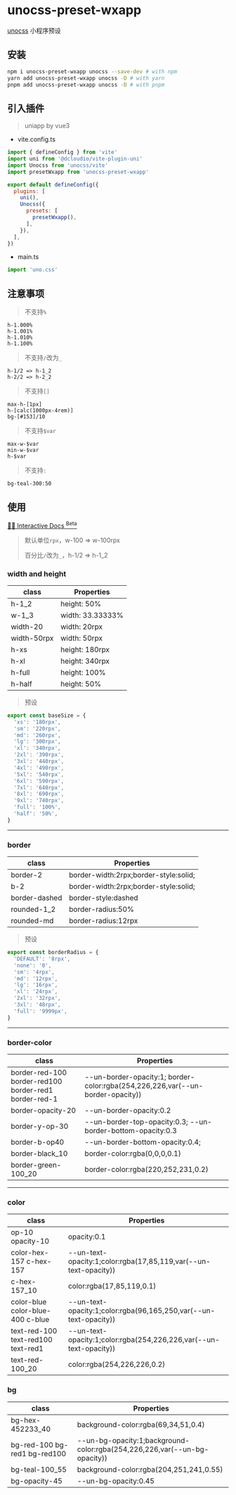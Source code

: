 # unocss-preset-wxapp

[unocss](https://github.com/unocss/unocss) 小程序预设

## 安装

```sh
npm i unocss-preset-wxapp unocss --save-dev # with npm
yarn add unocss-preset-wxapp unocss -D # with yarn
pnpm add unocss-preset-wxapp unocss -D # with pnpm
```

## 引入插件

> uniapp by vue3

* vite.config.ts

```js
import { defineConfig } from 'vite'
import uni from '@dcloudio/vite-plugin-uni'
import Unocss from 'unocss/vite'
import presetWxapp from 'unocss-preset-wxapp'

export default defineConfig({
  plugins: [
    uni(),
    Unocss({
      presets: [
        presetWxapp(),
      ],
    }),
  ],
})
```

* main.ts

```js
import 'uno.css'
```



## 注意事项

> 不支持`%`

```
h-1.000%
h-1.001%
h-1.010%
h-1.100%
```

> 不支持`/`改为`_`

```
h-1/2 => h-1_2
h-2/2 => h-2_2
```

> 不支持`[]`

```
max-h-[1px]
h-[calc(1000px-4rem)]
bg-[#153]/10
```

> 不支持`$var`

```
max-w-$var
min-w-$var
h-$var
```

> 不支持`:` 

```
bg-teal-300:50
```



##  使用

<a href="https://uno.antfu.me/">🧑‍💻 Interactive Docs <sup>Beta</sup></a>

> 默认单位`rpx`，w-100 => w-100rpx
>
> 百分比`/`改为`_`，h-1/2 => h-1_2

### width and height

| class       | Properties       |
| ----------- | ---------------- |
| h-1_2       | height: 50%      |
| w-1_3       | width: 33.33333% |
| width-20    | width: 20rpx     |
| width-50rpx | width: 50rpx     |
| h-xs        | height: 180rpx   |
| h-xl        | height: 340rpx   |
| h-full      | height: 100%     |
| h-half      | height: 50%      |

> 预设

```js
export const baseSize = {
  'xs': '180rpx',
  'sm': '220rpx',
  'md': '260rpx',
  'lg': '300rpx',
  'xl': '340rpx',
  '2xl': '390rpx',
  '3xl': '440rpx',
  '4xl': '490rpx',
  '5xl': '540rpx',
  '6xl': '590rpx',
  '7xl': '640rpx',
  '8xl': '690rpx',
  '9xl': '740rpx',
  'full': '100%',
  'half': '50%',
}
```



---

### border

| class            | Properties                                        |
| ---------------- | ------------------------------------------------- |
| border-2         | border-width:2rpx;border-style:solid;             |
| b-2              | border-width:2rpx;border-style:solid;             |
| border-dashed    | border-style:dashed                               |
| rounded-1_2      | border-radius:50%                                 |
| rounded-md       | border-radius:12rpx                               |

> 预设

```js
export const borderRadius = {
  'DEFAULT': '8rpx',
  'none': '0',
  'sm': '4rpx',
  'md': '12rpx',
  'lg': '16rpx',
  'xl': '24rpx',
  '2xl': '32rpx',
  '3xl': '48rpx',
  'full': '9999px',
}
```



---

### border-color

| class                                                       | Properties                                                   |
| ----------------------------------------------------------- | ------------------------------------------------------------ |
| border-red-100   border-red100   border-red1   border-red-1 | --un-border-opacity:1;  border-color:rgba(254,226,226,var(--un-border-opacity)) |
| border-opacity-20                                           | --un-border-opacity:0.2                                      |
| border-y-op-30                                              | --un-border-top-opacity:0.3;   --un-border-bottom-opacity:0.3 |
| border-b-op40                                               | --un-border-bottom-opacity:0.4;                              |
| border-black_10                                             | border-color:rgba(0,0,0,0.1)                                 |
| border-green-100_20                                         | border-color:rgba(220,252,231,0.2)                           |



---
### color

| class                                | Properties                                                   |
| ------------------------------------ | ------------------------------------------------------------ |
| op-10 opacity-10                     | opacity:0.1                                                  |
| color-hex-157   c-hex-157            | --un-text-opacity:1;color:rgba(17,85,119,var(--un-text-opacity)) |
| c-hex-157_10                         | color:rgba(17,85,119,0.1)                                    |
| color-blue   color-blue-400   c-blue | --un-text-opacity:1;color:rgba(96,165,250,var(--un-text-opacity)) |
| text-red-100 text-red100 text-red1   | --un-text-opacity:1;color:rgba(254,226,226,var(--un-text-opacity)) |
| text-red-100_20                      | color:rgba(254,226,226,0.2)                                  |



### bg

| class                            | Properties                                                   |
| -------------------------------- | ------------------------------------------------------------ |
| bg-hex-452233_40                 | background-color:rgba(69,34,51,0.4)                          |
| bg-red-100   bg-red1   bg-red100 | --un-bg-opacity:1;background-color:rgba(254,226,226,var(--un-bg-opacity)) |
| bg-teal-100_55                   | background-color:rgba(204,251,241,0.55)                      |
| bg-opacity-45                    | --un-bg-opacity:0.45                                         |
